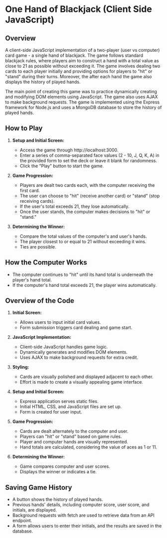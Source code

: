 # One Hand of Blackjack (Client Side JavaScript)

## Overview
A client-side JavaScript implementation of a two-player (user vs computer) card game - a single hand of blackjack. The game follows standard blackjack rules, where players aim to construct a hand with a total value as close to 21 as possible without exceeding it. The game involves dealing two cards to each player initially and providing options for players to "hit" or "stand" during their turns. Moreover, the after each hand the game also displays the history of played hands. 

The main point of creating this game was to practice dynamically creating and modifying DOM elements using JavaScript. The game also uses AJAX to make background requests. The game is implemented using the Express framework for Node.js and uses a MongoDB database to store the history of played hands.

## How to Play
1. **Setup and Initial Screen:**
   - Access the game through http://localhost:3000.
   - Enter a series of comma-separated face values (2 - 10, J, Q, K, A) in the provided form to set the deck or leave it blank for randomness.
   - Click the "Play" button to start the game.

2. **Game Progression:**
   - Players are dealt two cards each, with the computer receiving the first card.
   - The user can choose to "hit" (receive another card) or "stand" (stop receiving cards).
   - If the user's total exceeds 21, they lose automatically.
   - Once the user stands, the computer makes decisions to "hit" or "stand."

3. **Determining the Winner:**
   - Compare the total values of the computer's and user's hands.
   - The player closest to or equal to 21 without exceeding it wins.
   - Ties are possible.

## How the Computer Works
- The computer continues to "hit" until its hand total is underneath the player's hand total.
- If the computer's hand total exceeds 21, the player wins automatically.


## Overview of the Code
1. **Initial Screen:**
   - Allows users to input initial card values.
   - Form submission triggers card dealing and game start.

2. **JavaScript Implementation:**
   - Client-side JavaScript handles game logic.
   - Dynamically generates and modifies DOM elements.
   - Uses AJAX to make background requests for extra credit.

3. **Styling:**
   - Cards are visually polished and displayed adjacent to each other.
   - Effort is made to create a visually appealing game interface.

4. **Setup and Initial Screen:**
   - Express application serves static files.
   - Initial HTML, CSS, and JavaScript files are set up.
   - Form is created for user input.

5. **Game Progression:**
   - Cards are dealt alternately to the computer and user.
   - Players can "hit" or "stand" based on game rules.
   - Player and computer hands are visually represented.
   - Hand totals are calculated, considering the value of aces as 1 or 11.

6. **Determining the Winner:**
   - Game compares computer and user scores.
   - Displays the winner or indicates a tie.

## Saving Game History
- A button shows the history of played hands.
- Previous hands' details, including computer score, user score, and initials, are displayed.
- Background requests with fetch are used to retrieve data from an API endpoint.
- A form allows users to enter their initials, and the results are saved in the database.

